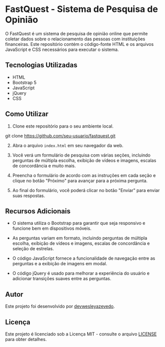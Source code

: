 # FastQuest - Sistema de Pesquisa de Opinião

O FastQuest é um sistema de pesquisa de opinião online que permite coletar dados sobre o relacionamento das pessoas com instituições financeiras. Este repositório contém o código-fonte HTML e os arquivos JavaScript e CSS necessários para executar o sistema.

## Tecnologias Utilizadas

- HTML
- Bootstrap 5
- JavaScript
- jQuery
- CSS

## Como Utilizar

1. Clone este repositório para o seu ambiente local.

git clone https://github.com/seu-usuario/fastquest.git

2. Abra o arquivo `index.html` em seu navegador da web.

3. Você verá um formulário de pesquisa com várias seções, incluindo perguntas de múltipla escolha, exibição de vídeos e imagens, escalas de concordância e muito mais.

4. Preencha o formulário de acordo com as instruções em cada seção e clique no botão "Próximo" para avançar para a próxima pergunta.

5. Ao final do formulário, você poderá clicar no botão "Enviar" para enviar suas respostas.

## Recursos Adicionais

- O sistema utiliza o Bootstrap para garantir que seja responsivo e funcione bem em dispositivos móveis.

- As perguntas variam em formato, incluindo perguntas de múltipla escolha, exibição de vídeos e imagens, escalas de concordância e seleção de estrelas.

- O código JavaScript fornece a funcionalidade de navegação entre as perguntas e a exibição de imagens em modal.

- O código jQuery é usado para melhorar a experiência do usuário e adicionar transições suaves entre as perguntas.

## Autor

Este projeto foi desenvolvido por [devwesleyazevedo](https://github.com/devwesleyazevedo/).

## Licença

Este projeto é licenciado sob a Licença MIT - consulte o arquivo [LICENSE](LICENSE) para obter detalhes.

